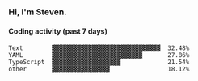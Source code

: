 ### Hi, I'm Steven.

#### Coding activity (past 7 days)
```
Text        ▓▓▓▓▓▓▓▓▓▓▓▓▓▓▓▓▓▓▓▓▓▓▓▓▓▓▓▓▓▓  32.48%
YAML        ▓▓▓▓▓▓▓▓▓▓▓▓▓▓▓▓▓▓▓▓▓▓▓▓▓       27.86%
TypeScript  ▓▓▓▓▓▓▓▓▓▓▓▓▓▓▓▓▓▓▓             21.54%
other       ▓▓▓▓▓▓▓▓▓▓▓▓▓▓▓▓                18.12%
```
